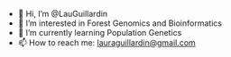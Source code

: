 - 👋 Hi, I’m @LauGuillardin
- 👀 I’m interested in Forest Genomics and Bioinformatics
- 🌱 I’m currently learning Population Genetics
- 📫 How to reach me: lauraguillardin@gmail.com

<!---
LauGuillardin/LauGuillardin is a ✨ special ✨ repository because its `README.md` (this file) appears on your GitHub profile.
You can click the Preview link to take a look at your changes.
--->
